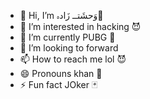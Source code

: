 - 👋 Hi, I’m وَحشَتــ  زَادہ🤫
- 👀 I’m interested in hacking 😈
- 🌱 I’m currently PUBG 🙈
- 💞️ I’m looking to forward
- 📫 How to reach me lol 😈
- 😄 Pronouns khan 💯
- ⚡ Fun fact JOker 🃏

<!---
Huzzi742/Huzzi742 is a ✨ special ✨ repository because its `README.md` (this file) appears on your GitHub profile.
You can click the Preview link to take a look at your changes.
--->
